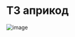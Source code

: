 # ТЗ априкод
![image](https://github.com/StAl15/apricode_tz/assets/73172033/1d847940-5a3d-4ae3-b3ba-e6fc4c2d65f1)
